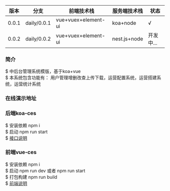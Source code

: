 
| 版本      | 分支          | 前端技术栈           |  服务端技术栈   |  状态       |
|----------|--------------|---------------------|---------------|------------|
|  0.0.1    | daily/0.0.1 | vue+vuex+element-ui |  koa+node     |   √        |
|  0.0.2    | daily/0.0.2 | vue+vuex+element-ui |  nest.js+node |   开发中... | 

### 简介    
$ 中后台管理系统模版，基于koa+vue   
$ 本系统包含功能有： 用户管理增删改查上传下载，运营配置系统，运营搭建系统，运营统计系统  
### 在线演示地址  

### 后端koa-ces  
$ 安装依赖 npm i  
$ 启动 npm run start  
$ [接口说明](https://github.com/XingGuoZM/ces-manage/blob/master/koa-ces/README.md)  

### 前端vue-ces  
$ 安装依赖 npm i  
$ 启动 npm run dev 或者 npm run start  
$ 打包构建 npm run build  
$ [前端说明](https://github.com/XingGuoZM/ces-manage/blob/master/vue-ces/README.md)  